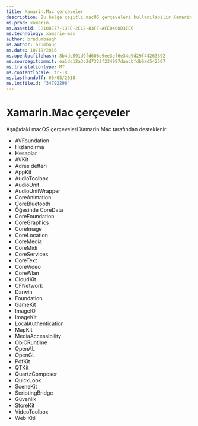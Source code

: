 ```yaml
---
title: Xamarin.Mac çerçeveler
description: Bu belge çeşitli macOS çerçeveleri kullanılabilir Xamarin.Mac ile Mac uygulamaları geliştirirken listeler.
ms.prod: xamarin
ms.assetid: E8108E77-13FE-2EC2-83FF-AFE0408D3EE6
ms.technology: xamarin-mac
author: bradumbaugh
ms.author: brumbaug
ms.date: 10/19/2016
ms.openlocfilehash: 8b4dc591d9fd606e9ee3ef6e34d9d29f44263392
ms.sourcegitcommit: ea1dc12a3c2d7322f234997daacbfdb6ad542507
ms.translationtype: MT
ms.contentlocale: tr-TR
ms.lasthandoff: 06/05/2018
ms.locfileid: "34792296"
---
```

# <a name="xamarinmac-frameworks"></a>Xamarin.Mac çerçeveler

Aşağıdaki macOS çerçeveleri Xamarin.Mac tarafından desteklenir:

-  AVFoundation 
-  Hızlandırma
-  Hesaplar
-  AVKit
-  Adres defteri 
-  AppKit 
-  AudioToolbox 
-  AudioUnit 
-  AudioUnitWrapper 
-  CoreAnimation 
-  CoreBluetooth 
-  Öğesinde CoreData 
-  CoreFoundation 
-  CoreGraphics 
-  CoreImage 
-  CoreLocation 
-  CoreMedia 
-  CoreMidi 
-  CoreServices 
-  CoreText 
-  CoreVideo 
-  CoreWlan 
-  CloudKit
-  CFNetwork
-  Darwin 
-  Foundation 
-  GameKit 
-  ImageIO 
-  ImageKit 
-  LocalAuthentication
-  MapKit
-  MediaAccessibility
-  ObjCRuntime 
-  OpenAL 
-  OpenGL 
-  PdfKit 
-  QTKit 
-  QuartzComposer 
-  QuickLook 
-  SceneKit 
-  ScriptingBridge 
-  Güvenlik 
-  StoreKit 
-  VideoToolbox
-  Web Kiti

